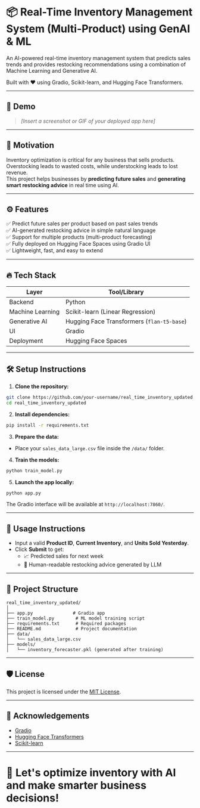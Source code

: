 # 📦 Real-Time Inventory Management System (Multi-Product) using GenAI & ML

An AI-powered real-time inventory management system that predicts sales trends and provides restocking recommendations using a combination of Machine Learning and Generative AI.

Built with ❤️ using Gradio, Scikit-learn, and Hugging Face Transformers.

---

## 📸 Demo

> *[Insert a screenshot or GIF of your deployed app here]*

---

## 🧠 Motivation

Inventory optimization is critical for any business that sells products.  
Overstocking leads to wasted costs, while understocking leads to lost revenue.  
This project helps businesses by **predicting future sales** and **generating smart restocking advice** in real time using AI.

---

## ⚙️ Features

✅ Predict future sales per product based on past sales trends  
✅ AI-generated restocking advice in simple natural language  
✅ Support for multiple products (multi-product forecasting)  
✅ Fully deployed on Hugging Face Spaces using Gradio UI  
✅ Lightweight, fast, and easy to extend

---

## 🔥 Tech Stack

| Layer | Tool/Library |
|------|--------------|
| Backend | Python |
| Machine Learning | Scikit-learn (Linear Regression) |
| Generative AI | Hugging Face Transformers (`flan-t5-base`) |
| UI | Gradio |
| Deployment | Hugging Face Spaces |

---

## 🛠 Setup Instructions

1. **Clone the repository:**

```bash
git clone https://github.com/your-username/real_time_inventory_updated.git
cd real_time_inventory_updated
```

2. **Install dependencies:**

```bash
pip install -r requirements.txt
```

3. **Prepare the data:**
- Place your `sales_data_large.csv` file inside the `/data/` folder.

4. **Train the models:**

```bash
python train_model.py
```

5. **Launch the app locally:**

```bash
python app.py
```

The Gradio interface will be available at `http://localhost:7860/`.

---

## 🚀 Usage Instructions

- Input a valid **Product ID**, **Current Inventory**, and **Units Sold Yesterday**.
- Click **Submit** to get:
  - 📈 Predicted sales for next week
  - 🛒 Human-readable restocking advice generated by LLM

---

## 📂 Project Structure

```
real_time_inventory_updated/
│
├── app.py               # Gradio app
├── train_model.py        # ML model training script
├── requirements.txt      # Required packages
├── README.md             # Project documentation
├── data/
│   └── sales_data_large.csv
├── models/
│   └── inventory_forecaster.pkl (generated after training)
```

---

## 🛡 License

This project is licensed under the [MIT License](LICENSE).

---

## 🙌 Acknowledgements

- [Gradio](https://gradio.app/)
- [Hugging Face Transformers](https://huggingface.co/docs/transformers/index)
- [Scikit-learn](https://scikit-learn.org/stable/)

---

# 🚀 Let's optimize inventory with AI and make smarter business decisions!